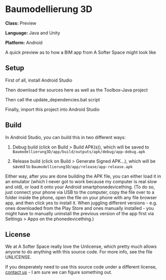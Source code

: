 # Baumodellierung 3D

**Class:** Preview

**Language:** Java and Unity

**Platform:** Android

A quick preview as to how a BIM app from A Softer Space might look like

## Setup

First of all, install Android Studio

Then download the sources here as well as the Toolbox-Java project

Then call the update_dependencies.bat script

Finally, import this project into Android Studio

## Build

In Android Studio, you can build this in two different ways:

1. Debug build (click on Build > Build APK(s)), which will be saved to
```Baumodellierung3D/app/build/outputs/apk/debug/app-debug.apk```

2. Release build (click on Build > Generate Signed APK...), which will be saved to
```Baumodellierung3D/app/release/app-release.apk```

Either way, after you are done building the APK file, you can either load it in an emulator (which I never got to work because my computer is real slow and old), or load it onto your Android smartphonedevicething. (To do so, just connect your phone via USB to the computer, copy the file over to a folder inside the phone, open the file on your phone with any file browser app, and then click yes to install it. When juggling different versions - e.g. ones downloaded from the Play Store and ones manually installed - you might have to manually uninstall the previous version of the app first via Settings > Apps on the phonedevicething.)

## License

We at A Softer Space really love the Unlicense, which pretty much allows anyone to do anything with this source code.
For more info, see the file UNLICENSE.

If you desperately need to use this source code under a different license, [contact us](mailto:info@asofterspace.com) - I am sure we can figure something out.